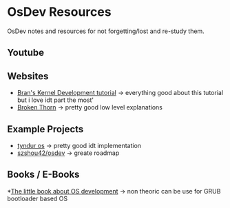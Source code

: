 # OsDev Resources
OsDev notes and resources for not forgetting/lost and re-study them.

## Youtube

## Websites
* [Bran's Kernel Development tutorial](http://www.osdever.net/bkerndev/Docs/idt.htm) -> everything good about this tutorial but i love idt part the most'
* [Broken Thorn](http://www.brokenthorn.com/Resources/OSDev17.html) -> pretty good low level explanations
## Example Projects
* [tyndur os](https://git.tyndur.org/lowlevel/tyndur/) -> pretty good idt implementation
* [szshou42/osdev](https://github.com/szhou42/osdev) -> greate roadmap

## Books / E-Books
*[The little book about OS development](https://littleosbook.github.io/) -> non theoric can be use for GRUB bootloader based OS
